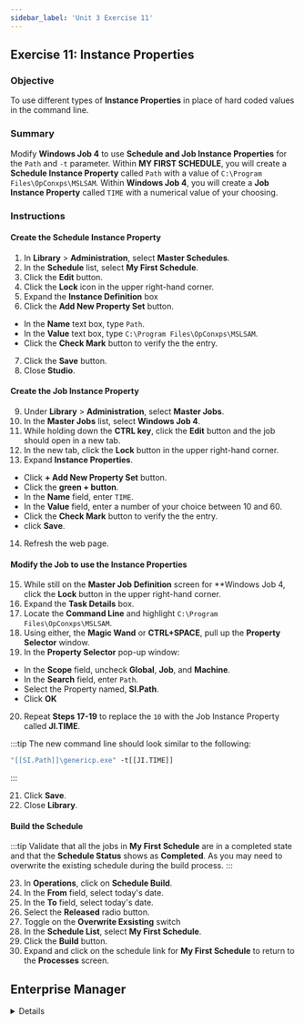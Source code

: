 ```yaml
---
sidebar_label: 'Unit 3 Exercise 11'
---
```


##  Exercise 11: Instance Properties

### Objective

To use different types of **Instance Properties** in place of hard coded values in the command line.

### Summary

Modify **Windows Job 4** to use **Schedule and Job Instance Properties** for the ```Path``` and ```-t``` parameter. Within **MY FIRST SCHEDULE**, you will create a **Schedule Instance Property** called ```Path``` with a value of ```C:\Program Files\OpConxps\MSLSAM```. Within **Windows Job 4**, you will create a **Job Instance Property** called ```TIME``` with a numerical value of your choosing.

### Instructions

#### Create the Schedule Instance Property

1.  In **Library** > **Administration**, select **Master Schedules**. 
2.  In the **Schedule** list, select **My First Schedule**.
3.  Click the **Edit** button.
4.  Click the **Lock** icon in the upper right-hand corner.
5.  Expand the **Instance Definition** box
6.  Click the **Add New Property Set** button.
  * In the **Name** text box, type ```Path```.
  * In the **Value** text box, type ```C:\Program Files\OpConxps\MSLSAM```.
  * Click the **Check Mark** button to verify the the entry.
7.  Click the **Save** button.
8.  Close **Studio**.

#### Create the Job Instance Property

9.  Under **Library** > **Administration**, select **Master Jobs**.
10. In the **Master Jobs** list, select **Windows Job 4**.
11. While holding down the **CTRL key**, click the **Edit** button and the job should open in a new tab.
12. In the new tab, click the **Lock** button in the upper right-hand corner.
13. Expand **Instance Properties**.
  * Click **+ Add New Property Set** button.
  * Click the **green + button**.
  * In the **Name** field, enter ```TIME```.
  * In the **Value** field, enter a number of your choice between 10 and 60.
  * Click the **Check Mark** button to verify the the entry.
  * click **Save**.
14. Refresh the web page.

#### Modify the Job to use the Instance Properties

15. While still on the **Master Job Definition** screen for **Windows Job 4, click the **Lock** button in the upper right-hand corner.
16. Expand the **Task Details**  box.
17. Locate the **Command Line** and highlight ```C:\Program Files\OpConxps\MSLSAM```.
18. Using either, the **Magic Wand** or **CTRL+SPACE**, pull up the **Property Selector** window.
19. In the **Property Selector** pop-up window:
  * In the **Scope** field, uncheck **Global**, **Job**, and **Machine**.
  * In the **Search** field, enter ```Path```.
  * Select the Property named, **SI.Path**.
  * Click **OK**
20. Repeat **Steps 17-19** to replace the ```10``` with the Job Instance Property called **JI.TIME**.

:::tip
The new command line should look similar to the following: 
```cmd
"[[SI.Path]]\genericp.exe" -t[[JI.TIME]]
```
:::

21. Click **Save**.
22. Close **Library**.

#### Build the Schedule

:::tip
Validate that all the jobs in **My First Schedule** are in a completed state and that the **Schedule Status** shows as **Completed**. As you may need to overwrite the existing schedule during the build process.
:::

23. In **Operations**, click on **Schedule Build**. 
24. In the **From** field, select today's date.
25. In the **To** field, select today's date.
26. Select the **Released** radio button.
27. Toggle on the **Overwrite Exsisting** switch
28. In the **Schedule List**, select **My First Schedule**.
29. Click the **Build** button.
30. Expand and click on the schedule link for **My First Schedule** to return to the **Processes** screen.



## Enterprise Manager

<details>

:::tip [Walkthrough Video - Unit 3 Exercise 11](../static/videobasic/U3E11.mp4)
:::


1.	Under the **Administration** topic, double click on **Schedule Master**. 
2.	In the **Schedule Selection** drop-down menu select **My First Schedule**.
3.	Click the **Instance Definition** tab under Schedule Details. 
4.	In the **Define Property Values** text box, type ```Path=C:\Program Files\OpConxps\MSLSAM```.
5.	Click the **Add** button to the right of the **Define Property Values** text box.
6.	Click the **Save** button on the Schedule Master toolbar.
7.	Close the **Schedule Master**.
8.  Under the **Administration** topic, double click on **Job Master**. 
20.	In the **Schedule** drop-down list, select **My First Schedule**.
21.	In the **Job** drop-down list, select **Windows Job 4**.
22.	Update your command line to use the new properties by placing **Properties** to point to the **Machine** or **Schedule Instance Properties** instead of the **Global Properties**:
```
“[[PathWindows]]\genericp.exe” -t[[RUNTIME]] -e0

to:

"[[SI.Path]]\genericp.exe” -t[[JI.Time]] -e0
```
23.	Click the **Save** button.
24. In the **Instance Definition** tab, enter ```TIME=XX```, where XX is a number of your choosing between 10 and 60.
25. Click **Add**
26. Click **Save**.
27.	If **My First Schedule** is In Process, **Cancel** all jobs.
28.	Rebuild **My First Schedule** Released for today
29.	Release **Windows Job 1** and **Windows Job 2**.
30.	Check the results from Enterprise Manager (check the **Job Information> Configuration> Token Replacement Values** for **Windows Job 4**).

</details>
